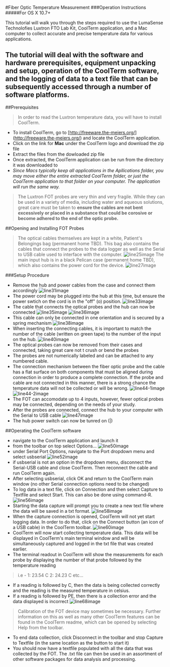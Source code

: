 #Fiber Optic Temperature Measurement
###Operation Instructions
#####For OS X 10.7+

This tutorial will walk you through the steps required to use the LumaSense Technolofies Luxtron FTO Lab Kit, CoolTerm application, and a Mac computer to collect accurate and precise temperature data for various applications.

The tutorial will deal with the software and hardware prerequisites, equipment unpacking and setup, operation of the CoolTerm software, and the logging of data to a text file that can be subsequently accessed through a number of software platforms.
---
##Prerequisites
>In order to read the Luxtron temperature data, you will have to install CoolTerm.
* To install CoolTerm, go to [http://freeware.the-meiers.org/] (http://freeware.the-meiers.org/) and locate the CoolTerm application.
* Click on the link for **Mac** under the CoolTerm logo and download the zip file
* Extract the files from the dowloaded zip file
* Once extracted, the CoolTerm application can be run from the directory it was downloaded to
* *Since Macs typically keep all applications in the Apllications folder, you may move either the entire extracted CoolTerm folder, or just the CoolTerm application to that folder on your computer. The application will run the same way.*

>The Luxtron FOT probes are very thin and very fragile. While they can be used in a variety of media, including water and aqueous solutions, great care must be taken to **ensure the cables are not bent excessively or placed in a substance that could be corosive or become adhered to the end of the optic probe.**

##Opening and Installing FOT Probes
>The optical cables themselves are kept in a white, Patient's Belongings bag (permanent home TBD). This bag also contains the cables that connect the probes to the data logger as well as the Serial to USB cable used to interface with the computer.
![line25image](https://raw.githubusercontent.com/jborrel00/FOT/master/hardware_pictures/Line25.jpg "Bag containing optical probes and connecting cables")
>The main input hub is in a black Pelican case (permanent home TBD), which also contains the power cord for the device.
![line27image](https://raw.githubusercontent.com/jborrel00/FOT/master/hardware_pictures/Line27.jpg "Pelican case containing FOT hub and power cable")

###Setup Procedure
* Remove the hub and power cables from the case and connect them accordingly
![line31image](https://raw.githubusercontent.com/jborrel00/FOT/master/hardware_pictures/Line31.jpg "hub and power cables in case")
* The power cord may be plugged into the hub at this time, but ensure the power swtich on the cord is in the "off" (o) position.
![line33image](https://raw.githubusercontent.com/jborrel00/FOT/master/hardware_pictures/Line33.jpg "hub power with switch in off position")
* The cable that connects the optical probes and the hub can now be connected
![line35image](https://raw.githubusercontent.com/jborrel00/FOT/master/hardware_pictures/Line35.jpg "fiber optic connecting cable")
![line36image](https://raw.githubusercontent.com/jborrel00/FOT/master/hardware_pictures/Line36.jpg "cable connected to hub")
* This cable can only be connected in one orientation and is secured by a spring mechanism
![line38image](https://raw.githubusercontent.com/jborrel00/FOT/master/hardware_pictures/Line38.jpg "diagram of spring attachment mechanism")
* When inserting the connecting cables, it is important to match the number of the cable (written on green tape) to the number of the input on the hub.
![line40image](https://raw.githubusercontent.com/jborrel00/FOT/master/hardware_pictures/Line40.jpg)
* The optical probes can now be removed from their cases and connected, taking great care not t crush or bend the probes
* The probes are not numerically labeled and can be attached to any numbered cable.
* The connection mechanism between the fiber optic probe and the cable has a flat surface on both components that must be aligned during connection in order to produce a complete connection. If the probe and cable are not connected in this manner, there is a strong chance the temperature data will not be collected or will be wrong.
![line44-1image](https://raw.githubusercontent.com/jborrel00/FOT/master/hardware_pictures/Line44-1.jpg "the flat portion of the connecting cable")
![line44-2image](https://raw.githubusercontent.com/jborrel00/FOT/master/hardware_pictures/Line44-2.jpg "flat portion of fiber optic probe that must match up with the flat portion of connecting cable, shown in the previous photo")
* The FOT can accomodate up to 4 inputs, however, fewer optical probes may be connected, depending on the needs of your study.
* After the probes are connected, connect the hub to your computer with the Serial to USB cable
![line47image](https://raw.githubusercontent.com/jborrel00/FOT/master/hardware_pictures/Line47.jpg)
* The hub power switch can now be tunred on (|)

##Operating the CoolTerm software
* navigate to the CoolTerm application and launch it
* from the toolbar on top select Options...
![line50image](https://raw.githubusercontent.com/jborrel00/FOT/master/software_pictures/Line50.jpg)
* under Serial Port Options, navigate to the Port dropdown menu and select usbserial
![line52image](https://raw.githubusercontent.com/jborrel00/FOT/master/software_pictures/Line52.jpg)
* if usbserial is not an option in the dropdown menu, disconnect the Serial-USB cable and close CoolTerm. Then reconnect the cable and run CoolTerm again.
* After selecting usbserial, click OK and return to the CoolTerm main window (no other Serial connection options need to be changed)
* To log data in a text file, click on Connection and then select Capture to Textfile and select Start. This can also be done using command-R.
![line56image](https://raw.githubusercontent.com/jborrel00/FOT/master/software_pictures/Line56.jpg)
* Starting the data capture will prompt you to create a new text file where the data will be saved in a txt format.
![line58image](https://raw.githubusercontent.com/jborrel00/FOT/master/software_pictures/Line58.jpg)
* When the capture connection is opened, CoolTerm will not yet start logging data. In order to do that, click on the Connect button (an icon of a USB cable) in the CoolTerm toolbar.
![line60image](https://raw.githubusercontent.com/jborrel00/FOT/master/software_pictures/Line60.jpg)
* CoolTerm will now start collecting temperature data. This data will be displayed in CoolTerm's main terminal window and will be simultaneously captured and logged in the txt file that was created earlier.
* The terminal readout in CoolTerm will show the measurements for each probe by displaying the number of that probe followed by the temperature reading

>i.e - 1: 23.54 C	2: 24.23 C	etc...

* If a reading is followed by C, then the data is being collected correctly and the reading is the measured temperature in celsius.
* If a reading is followed by PE, then there is a collection error and the data displayed is incorrect
![line68image](https://raw.githubusercontent.com/jborrel00/FOT/master/software_pictures/Line60.jpg)
>Calibration of the FOT device may sometimes be necessary. Further information on this as well as many other CoolTerm features can be found in the CoolTerm readme, which can be opened by selecting Help from the toolbar.

* To end data collection, click Disconnect in the toolbar and stop Capture to Textfile (in the same location as the button to start it)
* You should now have a textfile populated with all the data that was collected by the FOT. The .txt file can then be used in an assortment of other software packages for data analysis and processing.

